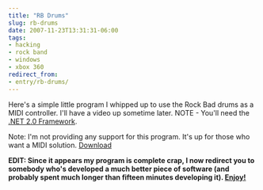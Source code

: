 ```yaml
---
title: "RB Drums"
slug: rb-drums
date: 2007-11-23T13:31:31-06:00
tags:
- hacking
- rock band
- windows
- xbox 360
redirect_from:
- entry/rb-drums/
---
```

Here's a simple little program I whipped up to use the Rock Bad drums as a MIDI controller. I'll have a video up sometime later. NOTE - You'll need the [.NET 2.0 Framework](http://www.microsoft.com/downloads/details.aspx?FamilyID=0856EACB-4362-4B0D-8EDD-AAB15C5E04F5&displaylang=en).

Note: I'm not providing any support for this program. It's up for those who want a MIDI solution.
[Download](http://dxprog.com/files/RB_Drums.zip)

**EDIT: Since it appears my program is complete crap, I now redirect you to somebody who's developed a much better piece of software (and probably spent much longer than fifteen minutes developing it). [Enjoy!](http://andrewrudson.com/main.php)**

